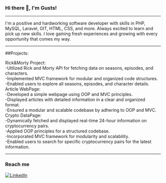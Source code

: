 ### Hi there 👋, I'm Gusts!


<hr>

I'm a positive and hardworking software developer with skills in PHP, MySQL, Laravel, GIT, HTML, CSS, and more. Always excited to learn and pick up new skills. I love gaining fresh experiences and growing with every opportunity that comes my way.

<hr>
##Projects:

Rick&Morty Project: </br>
-Utilized Rick and Morty API for fetching data on seasons, episodes, and characters.</br>
-Implemented MVC framework for modular and organized code structures.</br>
-Enabled users to explore all seasons, episodes, and character details.</br>
Article WebPage:</br>
-Developed a simple webpage using OOP and MVC principles.</br>
-Displayed articles with detailed information in a clear and organized format.</br>
-Ensured a modular and scalable codebase by adhering to OOP and MVC.</br>
Crypto DataPage:</br>
-Dynamically fetched and displayed real-time 24-hour information on cryptocurrency pairs.</br>
-Applied OOP principles for a structured codebase.</br>
-Incorporated MVC framework for modularity and scalability.</br>
-Enabled users to search for specific cryptocurrency pairs for the latest information.</br>

<hr>

### Reach me 
[![LinkedIn](https://img.shields.io/badge/LinkedIn-0077B5?style=for-the-badge&logo=linkedin&logoColor=white)](https://www.linkedin.com/in/gustsmiezis/)
